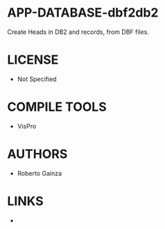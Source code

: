 APP-DATABASE-dbf2db2
====================

Create Heads in DB2 and records, from DBF files.

LICENSE
===============
* Not Specified

COMPILE TOOLS
===============
* VisPro

AUTHORS
===============
* Roberto Gainza

LINKS
===============
* 
